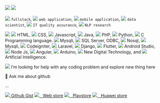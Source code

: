 ### <img src="https://img.icons8.com/external-flaticons-flat-flat-icons/64/undefined/external-developer-no-code-flaticons-flat-flat-icons-2.png"> <img src="https://img.icons8.com/doodle/48/undefined/hello--v1.png"/>

<img src="https://img.icons8.com/external-becris-lineal-color-becris/16/000000/external-programmer-coding-programming-becris-lineal-color-becris.png"/> `fullstack`, <img src="https://img.icons8.com/external-prettycons-flat-prettycons/16/undefined/external-web-web-and-seo-prettycons-flat-prettycons.png" > `web application`, <img src="https://img.icons8.com/office/16/undefined/android.png" > `mobile application`,  <img src="https://img.icons8.com/external-flaticons-lineal-color-flat-icons/16/undefined/external-big-data-smart-technology-flaticons-lineal-color-flat-icons-2.png"/> `data scientist`, <img src="https://img.icons8.com/external-kiranshastry-lineal-color-kiranshastry/16/000000/external-bug-interface-kiranshastry-lineal-color-kiranshastry.png"/> `IT quality assurance`, <img src="https://img.icons8.com/office/16/undefined/play-graph-report.png"/> `NLP research`

<img src="https://img.icons8.com/office/16/undefined/source-code.png"/> <img src="https://img.icons8.com/color/16/000000/html-5--v1.png"/> HTML, <img src="https://img.icons8.com/color/16/000000/css3.png"/> CSS, <img src="https://img.icons8.com/color/16/000000/javascript--v1.png"/> Javascript, <img src="https://img.icons8.com/color/16/000000/java-coffee-cup-logo--v1.png"/> Java, <img src="https://img.icons8.com/officel/16/000000/php-logo.png"/> PHP, <img src="https://img.icons8.com/color/16/000000/python--v1.png"/> Python, <img src="https://img.icons8.com/color/16/000000/c-programming.png"/> C Programming language. <img src="https://img.icons8.com/fluency/16/000000/mysql-logo.png"/> Mysqli, <img src="https://img.icons8.com/color/16/000000/microsoft-sql-server.png"/> SQL Server, ODBC, <img src="https://img.icons8.com/color/16/000000/cloud-firestore.png"/> Nosql, <img src="https://img.icons8.com/officel/16/000000/mysql.png"/> Mysqli, <img src="https://img.icons8.com/external-tal-revivo-shadow-tal-revivo/16/000000/external-codeigniter-is-an-open-source-software-rapid-development-web-framework-logo-shadow-tal-revivo.png"/> Codeigniter, <img src="https://img.icons8.com/fluency/16/000000/laravel.png"/> Laravel, <img src="https://img.icons8.com/color/16/000000/django.png"/> Django, <img src="https://img.icons8.com/color/16/000000/flutter.png"/> Flutter, <img src="https://img.icons8.com/color/16/000000/android-studio--v2.png"/> Android Studio, <img src="https://img.icons8.com/fluency/16/000000/node-js.png"/> Node Js, <img src="https://img.icons8.com/color/16/000000/angularjs.png"/> Angular, <img src="https://img.icons8.com/fluency/16/000000/arduino.png"/> Arduino, <img src="https://img.icons8.com/office/16/undefined/chatbot.png"/> New Digital Technology, and <img src="https://img.icons8.com/office/16/undefined/for-experienced.png"/> Artificial Intelligence.

<img src="https://img.icons8.com/external-sbts2018-flat-sbts2018/25/undefined/external-help-social-media-basic-1-sbts2018-flat-sbts2018.png"/> I’m looking for help with any coding problem and explore new thing here

💬 Ask me about github

... 

[<img src="https://img.icons8.com/external-flaticons-lineal-color-flat-icons/24/000000/external-python-mobile-app-development-flaticons-lineal-color-flat-icons-3.png"/> Github Gist](https://gist.github.com/Dimas263)   [<img src="https://img.icons8.com/fluency/24/000000/internet.png"/> &nbsp; Web store](https://webku.one)  [<img src="https://img.icons8.com/fluency/24/000000/google-play.png"/> &nbsp; Playstore](https://play.google.com/store/apps/dev?id=9059078538807833093)  [<img src="https://img.icons8.com/external-tal-revivo-shadow-tal-revivo/24/000000/external-huawei-technologies-company-a-chinese-multinational-technology-provides-telecommunications-equipment-and-consumer-electronics-logo-shadow-tal-revivo.png"/> &nbsp; Huawei store](https://webku.one/home/app/huawei#store-list)  <!-- [<img src="https://img.icons8.com/fluency/24/000000/microsoft-store.png"/> &nbsp; Microsoft store](https://apps.microsoft.com/store/apps) -->
